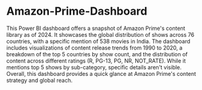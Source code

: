 # Amazon-Prime-Dashboard
This Power BI dashboard offers a snapshot of Amazon Prime's content library as of 2024. It showcases the global distribution of shows across 76 countries, with a specific mention of 538 movies in India. The dashboard includes visualizations of content release trends from 1990 to 2020, a breakdown of the top 5 countries by show count, and the distribution of content across different ratings (R, PG-13, PG, NR, NOT_RATE). While it mentions top 5 shows by sub-category, specific details aren't visible. Overall, this dashboard provides a quick glance at Amazon Prime's content strategy and global reach.
